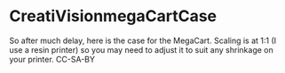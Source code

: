 # CreatiVisionmegaCartCase
So after much delay, here is the case for the MegaCart.
Scaling is at 1:1 (I use a resin printer) so you may need to adjust it to suit any shrinkage on your printer.
CC-SA-BY
